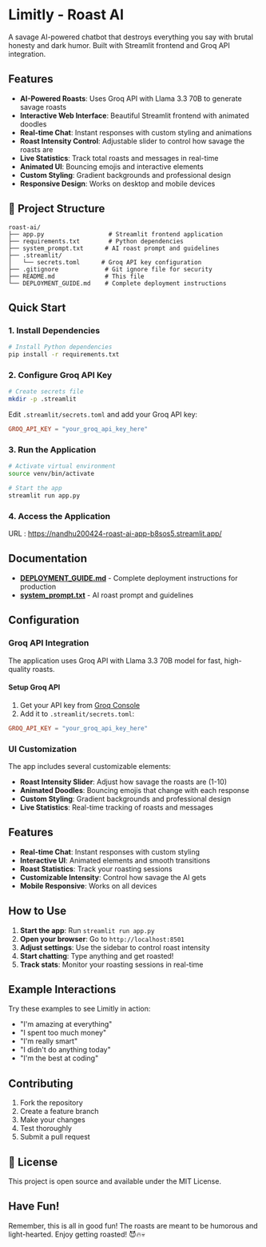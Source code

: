 #  Limitly - Roast AI

A savage AI-powered chatbot that destroys everything you say with brutal honesty and dark humor. Built with Streamlit frontend and Groq API integration.

##  Features

- **AI-Powered Roasts**: Uses Groq API with Llama 3.3 70B to generate savage roasts
- **Interactive Web Interface**: Beautiful Streamlit frontend with animated doodles
- **Real-time Chat**: Instant responses with custom styling and animations
- **Roast Intensity Control**: Adjustable slider to control how savage the roasts are
- **Live Statistics**: Track total roasts and messages in real-time
- **Animated UI**: Bouncing emojis and interactive elements
- **Custom Styling**: Gradient backgrounds and professional design
- **Responsive Design**: Works on desktop and mobile devices

## 📁 Project Structure

```
roast-ai/
├── app.py                  # Streamlit frontend application
├── requirements.txt        # Python dependencies
├── system_prompt.txt      # AI roast prompt and guidelines
├── .streamlit/
│   └── secrets.toml      # Groq API key configuration
├── .gitignore             # Git ignore file for security
├── README.md              # This file
└── DEPLOYMENT_GUIDE.md    # Complete deployment instructions
```

##  Quick Start

### 1. Install Dependencies

```bash
# Install Python dependencies
pip install -r requirements.txt
```

### 2. Configure Groq API Key

```bash
# Create secrets file
mkdir -p .streamlit
```

Edit `.streamlit/secrets.toml` and add your Groq API key:
```toml
GROQ_API_KEY = "your_groq_api_key_here"
```

### 3. Run the Application

```bash
# Activate virtual environment
source venv/bin/activate

# Start the app
streamlit run app.py
```

### 4. Access the Application

URL : https://nandhu200424-roast-ai-app-b8sos5.streamlit.app/

##  Documentation

- **[DEPLOYMENT_GUIDE.md](DEPLOYMENT_GUIDE.md)** - Complete deployment instructions for production
- **[system_prompt.txt](system_prompt.txt)** - AI roast prompt and guidelines

##  Configuration

### Groq API Integration

The application uses Groq API with Llama 3.3 70B model for fast, high-quality roasts.

#### Setup Groq API
1. Get your API key from [Groq Console](https://console.groq.com/)
2. Add it to `.streamlit/secrets.toml`:
```toml
GROQ_API_KEY = "your_groq_api_key_here"
```

### UI Customization

The app includes several customizable elements:
- **Roast Intensity Slider**: Adjust how savage the roasts are (1-10)
- **Animated Doodles**: Bouncing emojis that change with each response
- **Custom Styling**: Gradient backgrounds and professional design
- **Live Statistics**: Real-time tracking of roasts and messages

##  Features

- **Real-time Chat**: Instant responses with custom styling
- **Interactive UI**: Animated elements and smooth transitions
- **Roast Statistics**: Track your roasting sessions
- **Customizable Intensity**: Control how savage the AI gets
- **Mobile Responsive**: Works on all devices

##  How to Use

1. **Start the app**: Run `streamlit run app.py`
2. **Open your browser**: Go to `http://localhost:8501`
3. **Adjust settings**: Use the sidebar to control roast intensity
4. **Start chatting**: Type anything and get roasted!
5. **Track stats**: Monitor your roasting sessions in real-time

##  Example Interactions

Try these examples to see Limitly in action:
- "I'm amazing at everything"
- "I spent too much money"
- "I'm really smart"
- "I didn't do anything today"
- "I'm the best at coding"

##  Contributing

1. Fork the repository
2. Create a feature branch
3. Make your changes
4. Test thoroughly
5. Submit a pull request

## 📄 License

This project is open source and available under the MIT License.

##  Have Fun!

Remember, this is all in good fun! The roasts are meant to be humorous and light-hearted. Enjoy getting roasted! 😈🔥💀
